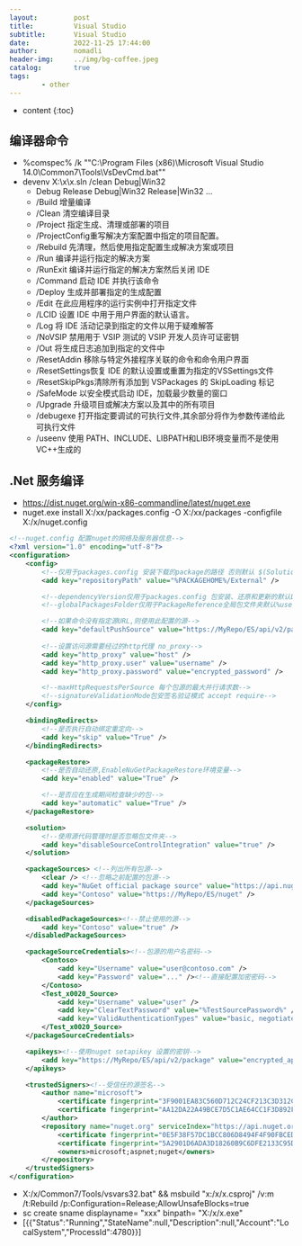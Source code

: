 ```yaml
---
layout:         post
title:          Visual Studio
subtitle:       Visual Studio
date:           2022-11-25 17:44:00
author:         nomadli
header-img:     ../img/bg-coffee.jpeg
catalog:        true
tags:
        - other
---
```


* content
{:toc}

## 编译器命令
- %comspec% /k ""C:\Program Files (x86)\Microsoft Visual Studio 14.0\Common7\Tools\VsDevCmd.bat""
- devenv X:\x\x.sln /clean Debug|Win32
    - Debug Release Debug|Win32 Release|Win32 ...
    - /Build        增量编译
    - /Clean        清空编译目录
    - /Project      指定生成、清理或部署的项目
    - /ProjectConfig重写解决方案配置中指定的项目配置。
    - /Rebuild      先清理，然后使用指定配置生成解决方案或项目
    - /Run          编译并运行指定的解决方案
    - /RunExit      编译并运行指定的解决方案然后关闭 IDE
    - /Command      启动 IDE 并执行该命令
    - /Deploy       生成并部署指定的生成配置
    - /Edit         在此应用程序的运行实例中打开指定文件
    - /LCID         设置 IDE 中用于用户界面的默认语言。
    - /Log          将 IDE 活动记录到指定的文件以用于疑难解答
    - /NoVSIP       禁用用于 VSIP 测试的 VSIP 开发人员许可证密钥
    - /Out          将生成日志追加到指定的文件中
    - /ResetAddin   移除与特定外接程序关联的命令和命令用户界面
    - /ResetSettings恢复 IDE 的默认设置或重置为指定的VSSettings文件
    - /ResetSkipPkgs清除所有添加到 VSPackages 的 SkipLoading 标记
    - /SafeMode     以安全模式启动 IDE，加载最少数量的窗口
    - /Upgrade      升级项目或解决方案以及其中的所有项目
    - /debugexe     打开指定要调试的可执行文件,其余部分将作为参数传递给此可执行文件
    - /useenv       使用 PATH、INCLUDE、LIBPATH和LIB环境变量而不是使用VC++生成的

## .Net 服务编译
- https://dist.nuget.org/win-x86-commandline/latest/nuget.exe
- nuget.exe install X:/xx/packages.config -O X:/xx/packages -configfile X:/x/nuget.config
```xml
<!--nuget.config 配置nuget的网络及服务器信息-->
<?xml version="1.0" encoding="utf-8"?>
<configuration>
    <config>
        <!--仅用于packages.config 安装下载的package的路径 否则默认 $(Solutiondir)/packages-->
        <add key="repositoryPath" value="%PACKAGEHOME%/External" />

        <!--dependencyVersion仅用于packages.config 包安装、还原和更新的默认Lowest、HighestPatch、HighestMinor、Highest-->
        <!--globalPackagesFolder仅用于PackageReference全局包文件夹默认%userprofile%\.nuget\packages NUGET_PACKAGES环境变量-->

        <!--如果命令没有指定源URL,则使用此配置的源-->
        <add key="defaultPushSource" value="https://MyRepo/ES/api/v2/package" />
        
        <!--设置访问源需要经过的http代理 no_proxy-->
        <add key="http_proxy" value="host" />
        <add key="http_proxy.user" value="username" />
        <add key="http_proxy.password" value="encrypted_password" />

        <!--maxHttpRequestsPerSource 每个包源的最大并行请求数-->
        <!--signatureValidationMode包安签名验证模式 accept require-->
    </config>

    <bindingRedirects>
        <!--是否执行自动绑定重定向-->
        <add key="skip" value="True" />
    </bindingRedirects>

    <packageRestore>
        <!--是否自动还原,EnableNuGetPackageRestore环境变量-->
        <add key="enabled" value="True" />

        <!--是否应在生成期间检查缺少的包-->
        <add key="automatic" value="True" />
    </packageRestore>

    <solution>
        <!--使用源代码管理时是否忽略包文件夹-->
        <add key="disableSourceControlIntegration" value="true" />
    </solution>

    <packageSources> <!--列出所有包源-->
        <clear /> <!--忽略之前配置的包源-->
        <add key="NuGet official package source" value="https://api.nuget.org/v3/index.json" />
        <add key="Contoso" value="https://MyRepo/ES/nuget" />
    </packageSources>

    <disabledPackageSources><!--禁止使用的源-->
        <add key="Contoso" value="true" />
    </disabledPackageSources>

    <packageSourceCredentials><!--包源的用户名密码-->
        <Contoso>
            <add key="Username" value="user@contoso.com" />
            <add key="Password" value="..." /><!--直接配置加密密码-->
        </Contoso>
        <Test_x0020_Source>
            <add key="Username" value="user" />
            <add key="ClearTextPassword" value="%TestSourcePassword%" /><!--环境变量密码或未加密密码-->
            <add key="ValidAuthenticationTypes" value="basic, negotiate" /><!--密码验证模式-->
        </Test_x0020_Source>
    </packageSourceCredentials>

    <apikeys><!--使用nuget setapikey 设置的密钥-->
        <add key="https://MyRepo/ES/api/v2/package" value="encrypted_api_key" />
    </apikeys>

    <trustedSigners><!--受信任的源签名-->
        <author name="microsoft">
            <certificate fingerprint="3F9001EA83C560D712C24CF213C3D312CB3BFF51EE89435D3430BD06B5D0EECE" hashAlgorithm="SHA256" allowUntrustedRoot="false" />
            <certificate fingerprint="AA12DA22A49BCE7D5C1AE64CC1F3D892F150DA76140F210ABD2CBFFCA2C18A27" hashAlgorithm="SHA256" allowUntrustedRoot="false" />
        </author>
        <repository name="nuget.org" serviceIndex="https://api.nuget.org/v3/index.json">
            <certificate fingerprint="0E5F38F57DC1BCC806D8494F4F90FBCEDD988B46760709CBEEC6F4219AA6157D" hashAlgorithm="SHA256" allowUntrustedRoot="false" />
            <certificate fingerprint="5A2901D6ADA3D18260B9C6DFE2133C95D74B9EEF6AE0E5DC334C8454D1477DF4" hashAlgorithm="SHA256" allowUntrustedRoot="false" />
            <owners>microsoft;aspnet;nuget</owners>
        </repository>
    </trustedSigners>
</configuration>
```
- X:/x/Common7/Tools/vsvars32.bat" && msbuild  "x:/x/x.csproj" /v:m /t:Rebuild /p:Configuration=Release;AllowUnsafeBlocks=true 
- sc create sname displayname= "xxx" binpath= "X:/x/x.exe"
- [{{"Status":"Running","StateName":null,"Description":null,"Account":"LocalSystem","ProcessId":4780}}]
